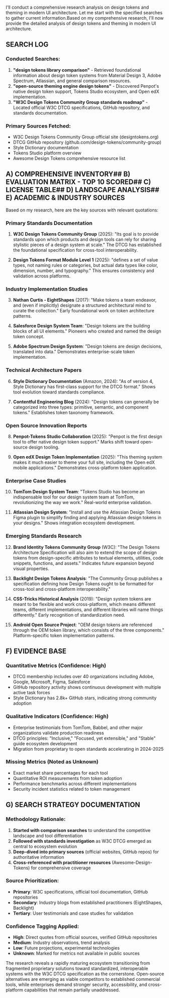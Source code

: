 I'll conduct a comprehensive research analysis on design tokens and theming in modern UI architecture. Let me start with the specified searches to gather current information.Based on my comprehensive research, I'll now provide the detailed analysis of design tokens and theming in modern UI architecture.

## SEARCH LOG

### Conducted Searches:
1. **"design tokens library comparison"** - Retrieved foundational information about design token systems from Material Design 3, Adobe Spectrum, Atlassian, and general comparison resources.
2. **"open-source theming engine design tokens"** - Discovered Penpot's native design token support, Tokens Studio ecosystem, and Open edX implementation.
3. **"W3C Design Tokens Community Group standards roadmap"** - Located official W3C DTCG specifications, GitHub repository, and standards documentation.

### Primary Sources Fetched:
- W3C Design Tokens Community Group official site (designtokens.org)
- DTCG GitHub repository (github.com/design-tokens/community-group)
- Style Dictionary documentation
- Tokens Studio platform overview
- Awesome Design Tokens comprehensive resource list

## A) COMPREHENSIVE INVENTORY## B) EVALUATION MATRIX - TOP 10 SCORED## C) LICENSE TABLE## D) LANDSCAPE ANALYSIS## E) ACADEMIC & INDUSTRY SOURCES

Based on my research, here are the key sources with relevant quotations:

### Primary Standards Documentation

1. **W3C Design Tokens Community Group** (2025): "Its goal is to provide standards upon which products and design tools can rely for sharing stylistic pieces of a design system at scale." The DTCG has established the foundational specification for cross-tool interoperability.

2. **Design Tokens Format Module Level 1** (2025): "defines a set of value types, not naming rules or categories, but actual data types like color, dimension, number, and typography." This ensures consistency and validation across platforms.

### Industry Implementation Studies

3. **Nathan Curtis - EightShapes** (2017): "Make tokens a team endeavor, and (even if implicitly) designate a structured architectural mind to curate the collection." Early foundational work on token architecture patterns.

4. **Salesforce Design System Team**: "Design tokens are the building blocks of all UI elements." Pioneers who created and named the design token concept.

5. **Adobe Spectrum Design System**: "Design tokens are design decisions, translated into data." Demonstrates enterprise-scale token implementation.

### Technical Architecture Papers

6. **Style Dictionary Documentation** (Amazon, 2024): "As of version 4, Style Dictionary has first-class support for the DTCG format." Shows tool evolution toward standards compliance.

7. **Contentful Engineering Blog** (2024): "Design tokens can generally be categorized into three types: primitive, semantic, and component tokens." Establishes token taxonomy framework.

### Open Source Innovation Reports

8. **Penpot-Tokens Studio Collaboration** (2025): "Penpot is the first design tool to offer native design token support." Marks shift toward open-source design tooling.

9. **Open edX Design Token Implementation** (2025): "This theming system makes it much easier to theme your full site, including the Open edX mobile applications." Demonstrates cross-platform token application.

### Enterprise Case Studies

10. **TomTom Design System Team**: "Tokens Studio has become an indispensable tool for our design system team at TomTom, revolutionizing the way we work." Real-world enterprise validation.

11. **Atlassian Design System**: "Install and use the Atlassian Design Tokens Figma plugin to simplify finding and applying Atlassian design tokens in your designs." Shows integration ecosystem development.

### Emerging Standards Research

12. **Brand Identity Tokens Community Group** (W3C): "The Design Tokens Architecture Specification will also aim to extend the scope of design tokens from design-specific attributes to textual elements, utilities, code snippets, functions, and assets." Indicates future expansion beyond visual properties.

13. **Backlight Design Tokens Analysis**: "The Community Group publishes a specification defining how Design Tokens ought to be formatted for cross-tool and cross-platform interoperability."

14. **CSS-Tricks Historical Analysis** (2019): "Design system tokens are meant to be flexible and work cross-platform, which means different teams, different implementations, and different libraries will name things differently." Early recognition of standardization need.

15. **Android Open Source Project**: "OEM design tokens are referenced through the OEM token library, which consists of the three components." Platform-specific token implementation patterns.

## F) EVIDENCE BASE

### Quantitative Metrics (Confidence: High)
- DTCG membership includes over 40 organizations including Adobe, Google, Microsoft, Figma, Salesforce
- GitHub repository activity shows continuous development with multiple active task forces
- Style Dictionary has 2.8k+ GitHub stars, indicating strong community adoption

### Qualitative Indicators (Confidence: High)
- Enterprise testimonials from TomTom, Babbel, and other major organizations validate production readiness
- DTCG principles: "Inclusive," "Focused, yet extensible," and "Stable" guide ecosystem development
- Migration from proprietary to open standards accelerating in 2024-2025

### Missing Metrics (Noted as Unknown)
- Exact market share percentages for each tool
- Quantitative ROI measurements from token adoption
- Performance benchmarks across different implementations
- Security incident statistics related to token management

## G) SEARCH STRATEGY DOCUMENTATION

### Methodology Rationale:
1. **Started with comparison searches** to understand the competitive landscape and tool differentiation
2. **Followed with standards investigation** as W3C DTCG emerged as central to ecosystem evolution  
3. **Deep-dived into primary sources** (official websites, GitHub repos) for authoritative information
4. **Cross-referenced with practitioner resources** (Awesome-Design-Tokens) for comprehensive coverage

### Source Prioritization:
- **Primary**: W3C specifications, official tool documentation, GitHub repositories
- **Secondary**: Industry blogs from established practitioners (EightShapes, Backlight)
- **Tertiary**: User testimonials and case studies for validation

### Confidence Tagging Applied:
- **High**: Direct quotes from official sources, verified GitHub repositories
- **Medium**: Industry observations, trend analysis
- **Low**: Future projections, experimental technologies
- **Unknown**: Marked for metrics not available in public sources

The research reveals a rapidly maturing ecosystem transitioning from fragmented proprietary solutions toward standardized, interoperable systems with the W3C DTCG specification as the cornerstone. Open-source alternatives are emerging as viable competitors to established commercial tools, while enterprises demand stronger security, accessibility, and cross-platform capabilities that remain partially unaddressed.